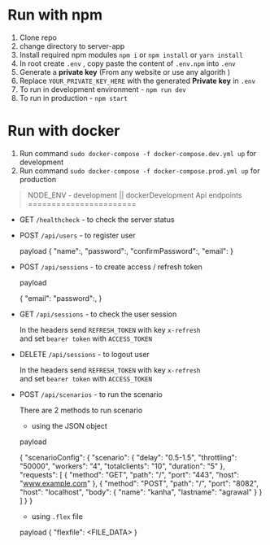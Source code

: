 Run with npm
====================

1. Clone repo
2. change directory to server-app
3. Install required npm modules `npm i` or `npm install` or `yarn install`
4. In root create `.env` , copy paste the content of `.env.npm` into `.env`
5. Generate a **private key** (From any website or use any algorith )
6. Replace `YOUR_PRIVATE_KEY_HERE` with the generated **Private key** in `.env`
7. To run in development environment - `npm run dev`
8. To run in production - `npm start`

Run with docker
=======================

1. Run command `sudo docker-compose -f docker-compose.dev.yml up` for development
1. Run command `sudo docker-compose -f docker-compose.prod.yml up` for production

> NODE_ENV - development || dockerDevelopment
Api endpoints
=======================

- GET `/healthcheck` - to check the server status

- POST `/api/users` - to register user

  payload
    {
      "name":<USER NAME>,
      "password":<PASSWORD>,
      "confirmPassword":<PASSWORD>,
      "email":<USER EMAIL_ADDRESS>
    }

- POST `/api/sessions` - to create access / refresh token

  payload

    {
      "email":<USER EMAIL_ADDRESS>
      "password":<PASSWORD>,
    }

- GET `/api/sessions` - to check the user session

  In the headers send `REFRESH_TOKEN` with key `x-refresh`  
  and set `bearer token` with `ACCESS_TOKEN`

- DELETE `/api/sessions` - to logout user 

  In the headers send `REFRESH_TOKEN` with key `x-refresh`  
  and set `bearer token` with `ACCESS_TOKEN`

- POST `/api/scenarios` - to run the scenario

  There are 2 methods to run scenario

  - using the JSON object
  
  payload

    {
      "scenarioConfig": 
        {
          "scenario": {
            "delay": "0.5-1.5",
            "throttling": "50000",
            "workers": "4",
            "totalclients": "10",
            "duration": "5"
          },
          "requests": [
              {
                "method": "GET",
                "path": "/",
                "port": "443",
                "host": "www.example.com"
              },
              {
                "method": "POST",
                "path": "/",
                "port": "8082",
                "host": "localhost",
                "body": {
                    "name": "kanha",
                    "lastname": "agrawal"
                }
              }
            ]
        }
    }

  - using `.flex` file

  payload 
    {
      "flexfile": <FILE_DATA>
    }